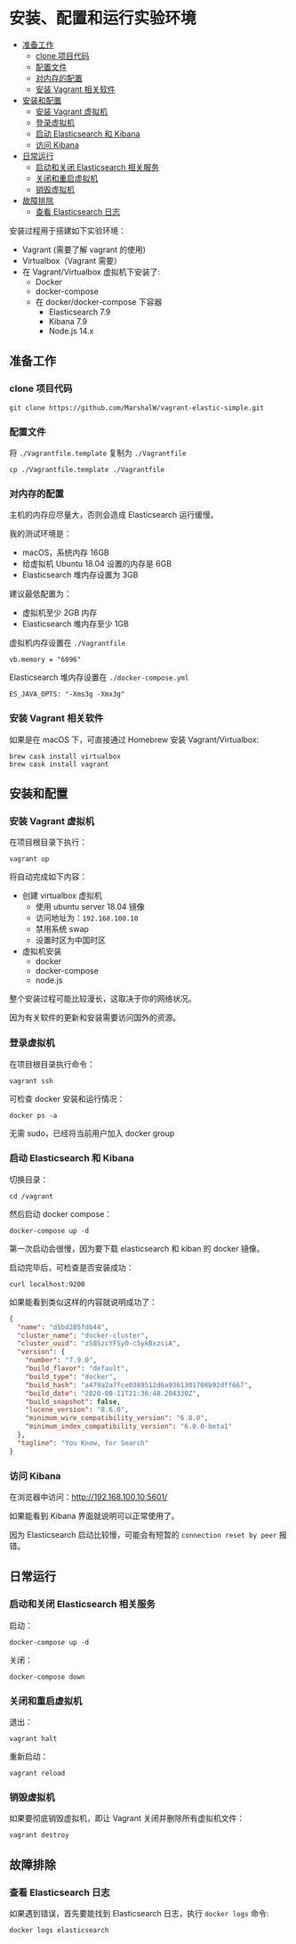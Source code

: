 # 安装、配置和运行实验环境

<!-- @import "[TOC]" {cmd="toc" depthFrom=2 depthTo=6 orderedList=false} -->

<!-- code_chunk_output -->

- [准备工作](#准备工作)
  - [clone 项目代码](#clone-项目代码)
  - [配置文件](#配置文件)
  - [对内存的配置](#对内存的配置)
  - [安装 Vagrant 相关软件](#安装-vagrant-相关软件)
- [安装和配置](#安装和配置)
  - [安装 Vagrant 虚拟机](#安装-vagrant-虚拟机)
  - [登录虚拟机](#登录虚拟机)
  - [启动 Elasticsearch 和 Kibana](#启动-elasticsearch-和-kibana)
  - [访问 Kibana](#访问-kibana)
- [日常运行](#日常运行)
  - [启动和关闭 Elasticsearch 相关服务](#启动和关闭-elasticsearch-相关服务)
  - [关闭和重启虚拟机](#关闭和重启虚拟机)
  - [销毁虚拟机](#销毁虚拟机)
- [故障排除](#故障排除)
  - [查看 Elasticsearch 日志](#查看-elasticsearch-日志)

<!-- /code_chunk_output -->

安装过程用于搭建如下实验环境：

- Vagrant (需要了解 vagrant 的使用)
- Virtualbox（Vagrant 需要）
- 在 Vagrant/Virtualbox 虚拟机下安装了:
  - Docker
  - docker-compose
  - 在 docker/docker-compose 下容器
    - Elasticsearch 7.9
    - Kibana 7.9
    - Node.js 14.x

## 准备工作

### clone 项目代码

```properties
git clone https://github.com/MarshalW/vagrant-elastic-simple.git
```

### 配置文件

将 `./Vagrantfile.template` 复制为 `./Vagrantfile`

```properties
cp ./Vagrantfile.template ./Vagrantfile
```

### 对内存的配置

主机的内存应尽量大，否则会造成 Elasticsearch 运行缓慢。

我的测试环境是：

- macOS，系统内存 16GB
- 给虚拟机 Ubuntu 18.04 设置的内存是 6GB
- Elasticsearch 堆内存设置为 3GB

建议最低配置为：

- 虚拟机至少 2GB 内存
- Elasticsearch 堆内存至少 1GB

虚拟机内存设置在 `./Vagrantfile`

```
vb.memory = "6096"
```

Elasticsearch 堆内存设置在 `./docker-compose.yml`

```
ES_JAVA_OPTS: "-Xms3g -Xmx3g"
```

### 安装 Vagrant 相关软件

如果是在 macOS 下，可直接通过 Homebrew 安装 Vagrant/Virtualbox:

```properties
brew cask install virtualbox
brew cask install vagrant
```

## 安装和配置

### 安装 Vagrant 虚拟机

在项目根目录下执行：

```properties
vagrant up
```

将自动完成如下内容：

- 创建 virtualbox 虚拟机
  - 使用 ubuntu server 18.04 镜像
  - 访问地址为：`192.168.100.10`
  - 禁用系统 swap
  - 设置时区为中国时区
- 虚拟机安装
  - docker
  - docker-compose
  - node.js

整个安装过程可能比较漫长，这取决于你的网络状况。

因为有关软件的更新和安装需要访问国外的资源。

### 登录虚拟机

在项目根目录执行命令：

```properties
vagrant ssh
```

可检查 docker 安装和运行情况：

```properties
docker ps -a
```

无需 sudo，已经将当前用户加入 docker group

### 启动 Elasticsearch 和 Kibana

切换目录：

```properties
cd /vagrant
```

然后启动 docker compose：

```properties
docker-compose up -d
```

第一次启动会很慢，因为要下载 elasticsearch 和 kiban 的 docker 镜像。

启动完毕后，可检查是否安装成功：

```properties
curl localhost:9200
```

如果能看到类似这样的内容就说明成功了：

```json
{
  "name": "d5bd285fdb44",
  "cluster_name": "docker-cluster",
  "cluster_uuid": "zS8SzcYFSyO-c5ykBxzsiA",
  "version": {
    "number": "7.9.0",
    "build_flavor": "default",
    "build_type": "docker",
    "build_hash": "a479a2a7fce0389512d6a9361301708b92dff667",
    "build_date": "2020-08-11T21:36:48.204330Z",
    "build_snapshot": false,
    "lucene_version": "8.6.0",
    "minimum_wire_compatibility_version": "6.8.0",
    "minimum_index_compatibility_version": "6.0.0-beta1"
  },
  "tagline": "You Know, for Search"
}
```

### 访问 Kibana

在浏览器中访问：http://192.168.100.10:5601/

如果能看到 Kibana 界面就说明可以正常使用了。

因为 Elasticsearch 启动比较慢，可能会有短暂的 `connection reset by peer` 报错。

## 日常运行

### 启动和关闭 Elasticsearch 相关服务

启动：

```properties
docker-compose up -d
```

关闭：

```properties
docker-compose down
```

### 关闭和重启虚拟机

退出：

```properties
vagrant halt
```

重新启动：

```properties
vagrant reload
```

### 销毁虚拟机

如果要彻底销毁虚拟机，即让 Vagrant 关闭并删除所有虚拟机文件：

```properties
vagrant destroy
```

## 故障排除

### 查看 Elasticsearch 日志

如果遇到错误，首先要能找到 Elasticsearch 日志，执行 `docker logs` 命令:

```properties
docker logs elasticsearch
```


